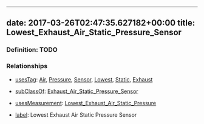 
---
date: 2017-03-26T02:47:35.627182+00:00
title: Lowest_Exhaust_Air_Static_Pressure_Sensor
---
### Definition: TODO

### Relationships

* [usesTag](https://brickschema.org/schema/1.0/BrickFrame#usesTag): [Air](https://brickschema.org/schema/1.0/BrickTag#Air), [Pressure](https://brickschema.org/schema/1.0/BrickTag#Pressure), [Sensor](https://brickschema.org/schema/1.0/BrickTag#Sensor), [Lowest](https://brickschema.org/schema/1.0/BrickTag#Lowest), [Static](https://brickschema.org/schema/1.0/BrickTag#Static), [Exhaust](https://brickschema.org/schema/1.0/BrickTag#Exhaust)

* [subClassOf](http://www.w3.org/2000/01/rdf-schema#subClassOf): [Exhaust_Air_Static_Pressure_Sensor](https://brickschema.org/schema/1.0/Brick#Exhaust_Air_Static_Pressure_Sensor)

* [usesMeasurement](https://brickschema.org/schema/1.0/BrickFrame#usesMeasurement): [Lowest_Exhaust_Air_Static_Pressure](https://brickschema.org/schema/1.0/Brick#Lowest_Exhaust_Air_Static_Pressure)

* [label](http://www.w3.org/2000/01/rdf-schema#label): Lowest Exhaust Air Static Pressure Sensor
